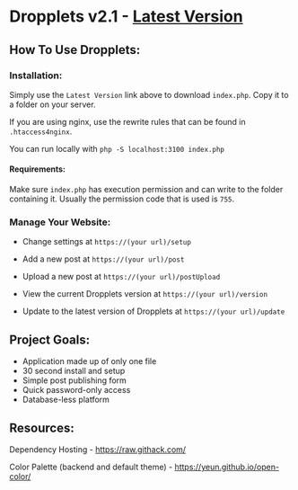 Dropplets v2.1 - [Latest Version](https://github.com/johnroper100/dropplets/raw/master/index.php)
======================================

## How To Use Dropplets:

### Installation:

Simply use the `Latest Version` link above to download `index.php`. Copy it to a folder on your server.

If you are using nginx, use the rewrite rules that can be found in `.htaccess4nginx`.

You can run locally with `php -S localhost:3100 index.php`

#### Requirements:

Make sure `index.php` has execution permission and can write to the folder containing it. Usually the permission code that is used is `755`.

### Manage Your Website:

- Change settings at `https://(your url)/setup`

- Add a new post at `https://(your url)/post`

- Upload a new post at `https://(your url)/postUpload`

- View the current Dropplets version at `https://(your url)/version`

- Update to the latest version of Dropplets at `https://(your url)/update`

## Project Goals:

- Application made up of only one file
- 30 second install and setup
- Simple post publishing form
- Quick password-only access
- Database-less platform

## Resources:

Dependency Hosting - https://raw.githack.com/

Color Palette (backend and default theme) - https://yeun.github.io/open-color/
